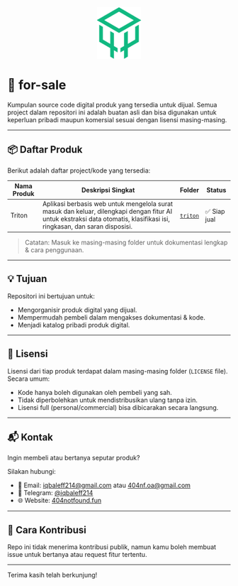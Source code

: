 <div align="center">
    <a href="https://404notfound.fun" target="_blank">
        <img src="./404NFID-green.png" 
            width="100" 
            alt="404NFID Logo">
    </a>
</div>

# 🛒 for-sale

Kumpulan source code digital produk yang tersedia untuk dijual. Semua project dalam repositori ini adalah buatan asli dan bisa digunakan untuk keperluan pribadi maupun komersial sesuai dengan lisensi masing-masing.

---

## 📦 Daftar Produk

Berikut adalah daftar project/kode yang tersedia:

| Nama Produk        | Deskripsi Singkat                            | Folder       | Status     |
|--------------------|-----------------------------------------------|--------------|------------|
| Triton    | Aplikasi berbasis web untuk mengelola surat masuk dan keluar, dilengkapi dengan fitur AI untuk ekstraksi data otomatis, klasifikasi isi, ringkasan, dan saran disposisi. | [`triton`](triton/README.md) | ✅ Siap jual |


> Catatan: Masuk ke masing-masing folder untuk dokumentasi lengkap & cara penggunaan.

---

## 💡 Tujuan

Repositori ini bertujuan untuk:
- Mengorganisir produk digital yang dijual.
- Mempermudah pembeli dalam mengakses dokumentasi & kode.
- Menjadi katalog pribadi produk digital.

---

## 📝 Lisensi

Lisensi dari tiap produk terdapat dalam masing-masing folder (`LICENSE` file). Secara umum:

- Kode hanya boleh digunakan oleh pembeli yang sah.
- Tidak diperbolehkan untuk mendistribusikan ulang tanpa izin.
- Lisensi full (personal/commercial) bisa dibicarakan secara langsung.

---

## 📬 Kontak

Ingin membeli atau bertanya seputar produk?

Silakan hubungi:

- 📧 Email: [iqbaleff214@gmail.com](mailto:iqbaleff214@gmail.com) atau [404nf.oa@gmail.com](mailto:404nf.oa@gmail.com)
- 💬 Telegram: [@iqbaleff214](https://t.me/iqbaleff214)
- 🌐 Website: [404notfound.fun](https://404notfound.fun)

---

## 🚀 Cara Kontribusi

Repo ini tidak menerima kontribusi publik, namun kamu boleh membuat issue untuk bertanya atau request fitur tertentu.

---

Terima kasih telah berkunjung!
